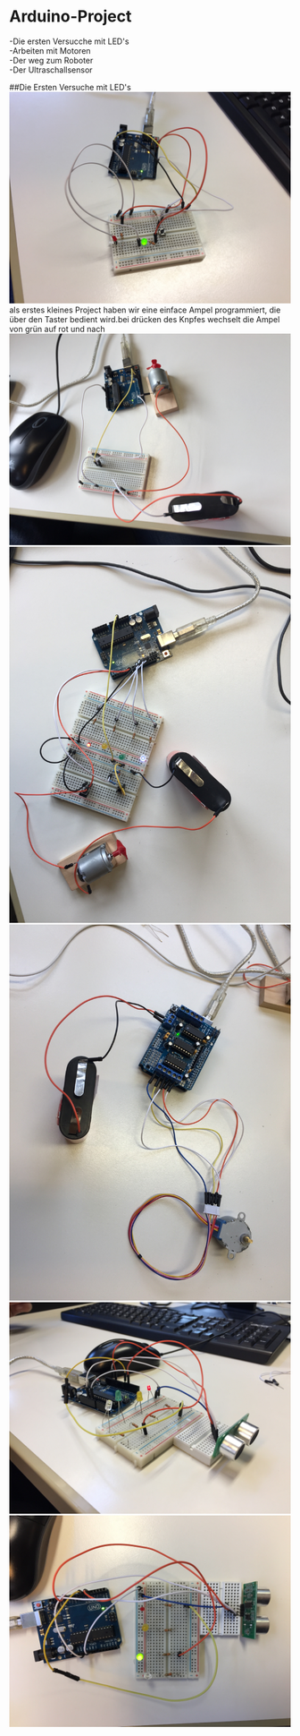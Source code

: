 # Arduino-Project

-Die ersten Versucche mit LED's  
-Arbeiten mit Motoren  
-Der weg zum Roboter  
  -Der Ultraschallsensor  

##Die Ersten Versuche mit LED's
![alt text](https://github.com/Stormarnschule12/Arduino-Project/blob/master/IMG_1838.JPG)
als erstes kleines Project haben wir eine einface Ampel programmiert, die über den Taster bedient wird.bei drücken des Knpfes wechselt die Ampel von grün auf rot und nach 
![alt text](https://github.com/Stormarnschule12/Arduino-Project/blob/master/IMG_1843.JPG)
![alt text](https://github.com/Stormarnschule12/Arduino-Project/blob/master/IMG_1850.JPG)
![alt text](https://github.com/Stormarnschule12/Arduino-Project/blob/master/IMG_1864.JPG)
![alt text](https://github.com/Stormarnschule12/Arduino-Project/blob/master/IMG_1954.JPG)
![alt text](https://github.com/Stormarnschule12/Arduino-Project/blob/master/IMG_1955.JPG)

